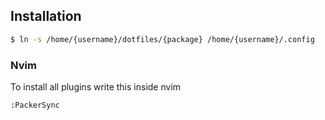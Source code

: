 ## Installation

```sh
$ ln -s /home/{username}/dotfiles/{package} /home/{username}/.config
```

### Nvim

To install all plugins write this inside nvim

```nvim
:PackerSync
```
